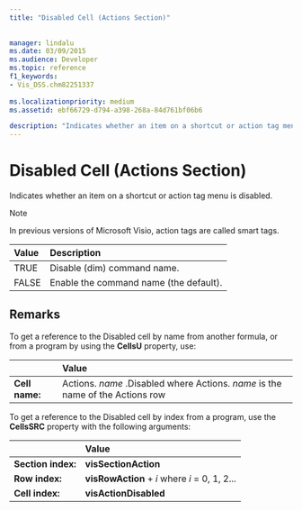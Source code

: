 ```yaml
---
title: "Disabled Cell (Actions Section)"
 
 
manager: lindalu
ms.date: 03/09/2015
ms.audience: Developer
ms.topic: reference
f1_keywords:
- Vis_DSS.chm82251337
 
ms.localizationpriority: medium
ms.assetid: ebf66729-d794-a398-268a-84d761bf06b6

description: "Indicates whether an item on a shortcut or action tag menu is disabled."
---
```


# Disabled Cell (Actions Section)

Indicates whether an item on a shortcut or action tag menu is disabled.
  
> [!NOTE]
> In previous versions of Microsoft Visio, action tags are called smart tags. 
  
|**Value**|**Description**|
|:-----|:-----|
|TRUE  <br/> |Disable (dim) command name. |
|FALSE  <br/> |Enable the command name (the default). |
   
## Remarks

To get a reference to the Disabled cell by name from another formula, or from a program by using the **CellsU** property, use: 
  
||Value |
|:-----|:-----|
|**Cell name:**  <br/> |Actions. *name*  .Disabled           where Actions. *name*  is the name of the Actions row  <br/> |
   
To get a reference to the Disabled cell by index from a program, use the **CellsSRC** property with the following arguments: 
  
||Value |
|:-----|:-----|
|**Section index:**  <br/> |**visSectionAction** <br/> |
|**Row index:**  <br/> |**visRowAction** +  *i*           where  *i*  = 0, 1, 2... |
|**Cell index:**  <br/> |**visActionDisabled** <br/> |
   

